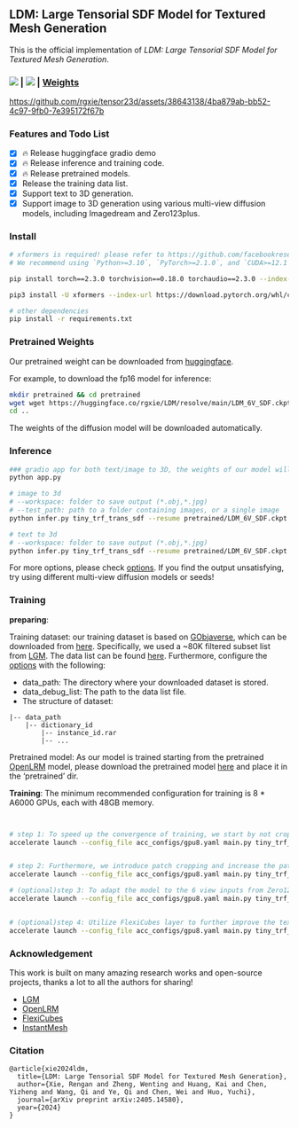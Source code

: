 
## LDM: Large Tensorial SDF Model for Textured Mesh Generation

This is the official implementation of *LDM: Large Tensorial SDF Model for Textured Mesh Generation*.

### <a href="https://arxiv.org/abs/2405.14580"><img src="https://img.shields.io/badge/ArXiv-2404.07191-brightgreen"></a> | <a href="https://huggingface.co/spaces/rgxie/LDM"><img src="https://img.shields.io/badge/%F0%9F%A4%97%20Gradio%20Demo-Huggingface-orange"></a> | [Weights](https://huggingface.co/rgxie/LDM)

https://github.com/rgxie/tensor23d/assets/38643138/4ba879ab-bb52-4c97-9fb0-7e395172f67b


### Features and Todo List
- [x] 🔥 Release huggingface gradio demo
- [x] 🔥 Release inference and training code.
- [x] 🔥 Release pretrained models.
- [x] Release the training data list.
- [x] Support text to 3D generation.
- [x] Support image to 3D generation using various multi-view diffusion models, including Imagedream and Zero123plus.

### Install

```bash
# xformers is required! please refer to https://github.com/facebookresearch/xformers for details.
# We recommend using `Python>=3.10`, `PyTorch>=2.1.0`, and `CUDA>=12.1`.

pip install torch==2.3.0 torchvision==0.18.0 torchaudio==2.3.0 --index-url https://download.pytorch.org/whl/cu121

pip3 install -U xformers --index-url https://download.pytorch.org/whl/cu121

# other dependencies
pip install -r requirements.txt
```

### Pretrained Weights

Our pretrained weight can be downloaded from [huggingface](https://huggingface.co/rgxie/LDM).

For example, to download the fp16 model for inference:
```bash
mkdir pretrained && cd pretrained
wget wget https://huggingface.co/rgxie/LDM/resolve/main/LDM_6V_SDF.ckpt
cd ..
```

The weights of the diffusion model will be downloaded automatically.

### Inference


```bash
### gradio app for both text/image to 3D, the weights of our model will be downloaded automatically.
python app.py

# image to 3d
# --workspace: folder to save output (*.obj,*.jpg)
# --test_path: path to a folder containing images, or a single image
python infer.py tiny_trf_trans_sdf --resume pretrained/LDM_6V_SDF.ckpt --workspace workspace_test --test_path example --seed 0

# text to 3d
# --workspace: folder to save output (*.obj,*.jpg)
python infer.py tiny_trf_trans_sdf --resume pretrained/LDM_6V_SDF.ckpt --workspace workspace_test --txt_or_image True --mvdream_or_zero123 True --text_prompt 'a hamburge' --seed 0

```
For more options, please check [options](./core/options.py). If you find the output unsatisfying, try using different multi-view diffusion models or seeds!
### Training

**preparing**: 

Training dataset: our training dataset is based on [GObjaverse](https://aigc3d.github.io/gobjaverse/), which can be downloaded from [here](https://github.com/modelscope/richdreamer/tree/main/dataset/gobjaverse).
Specifically, we used a ~80K filtered subset list from [LGM](https://github.com/3DTopia/LGM). The data list can be found [here](https://github.com/ashawkey/objaverse_filter/blob/main/gobj_merged.json). Furthermore, configure the [options](./core/options.py) with the following:

- data_path: The directory where your downloaded dataset is stored.
- data_debug_list: The path to the data list file.
- The structure of dataset:
```
|-- data_path
    |-- dictionary_id
        |-- instance_id.rar    
        |-- ...
```

Pretrained model: As our model is trained starting from the pretrained [OpenLRM](https://github.com/3DTopia/OpenLRM) model, please download the pretrained model [here](https://huggingface.co/zxhezexin/openlrm-mix-large-1.1/resolve/main/model.safetensors) and place it in the ‘pretrained’ dir.

**Training**:
The minimum recommended configuration for training is 8 * A6000 GPUs, each with 48GB memory.

```bash


# step 1: To speed up the convergence of training, we start by not cropping patches. Instead, we use a lower resolution and train with a larger batch size initially.
accelerate launch --config_file acc_configs/gpu8.yaml main.py tiny_trf_trans_sdf --output_size 64 --batch_size 4 --lr 4e-4 --num_epochs 50 --is_crop False --resume pretrained/openlrm_m_l.safetensors --workspace workspace_nocrop


# step 2: Furthermore, we introduce patch cropping and increase the patch resolution to capture better details.
accelerate launch --config_file acc_configs/gpu8.yaml main.py tiny_trf_trans_sdf --output_size 128 --batch_size 1 --gradient_accumulation_steps 2 --lr 2e-5 --num_epochs 50 --is_crop True --resume workspace_nocrop/last.ckpt --workspace workspace_crop

# (optional)step 3: To adapt the model to the 6 view inputs from Zero123plus, we refine the model obtained in the earlier stages.
accelerate launch --config_file acc_configs/gpu8.yaml main.py tiny_trf_trans_sdf_123plus --output_size 128 --batch_size 1 --gradient_accumulation_steps 2 --lr 1e-5 --num_epochs 20 --resume workspace_crop/last.ckpt --workspace workspace_refine


# (optional)step 4: Utilize FlexiCubes layer to further improve the texture details
accelerate launch --config_file acc_configs/gpu8.yaml main.py tiny_trf_trans_mesh --output_size 512 --batch_size 1 --gradient_accumulation_steps 1 --lr 1e-5 --num_epochs 20 --resume the_path_of_sdf_ckpt/last.ckpt --workspace workspace_mesh

```

### Acknowledgement

This work is built on many amazing research works and open-source projects, thanks a lot to all the authors for sharing!

- [LGM](https://github.com/3DTopia/LGM/tree/main) 
- [OpenLRM](https://github.com/3DTopia/OpenLRM)
- [FlexiCubes](https://github.com/nv-tlabs/FlexiCubes)
- [InstantMesh](https://github.com/TencentARC/InstantMesh)

### Citation

```
@article{xie2024ldm,
  title={LDM: Large Tensorial SDF Model for Textured Mesh Generation},
  author={Xie, Rengan and Zheng, Wenting and Huang, Kai and Chen, Yizheng and Wang, Qi and Ye, Qi and Chen, Wei and Huo, Yuchi},
  journal={arXiv preprint arXiv:2405.14580},
  year={2024}
}
```
